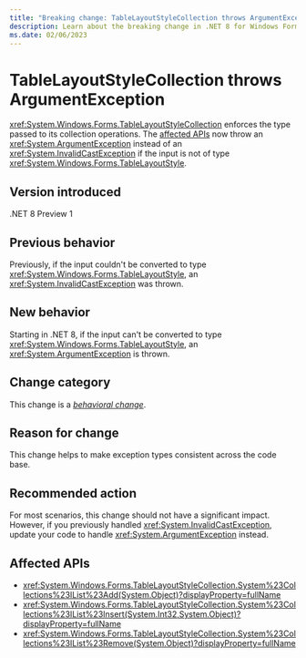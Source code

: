 ```yaml
---
title: "Breaking change: TableLayoutStyleCollection throws ArgumentException"
description: Learn about the breaking change in .NET 8 for Windows Forms where inserting or removing an object that's not a TableLayoutStyle throws an exception.
ms.date: 02/06/2023
---
```

# TableLayoutStyleCollection throws ArgumentException

<xref:System.Windows.Forms.TableLayoutStyleCollection> enforces the type passed to its collection operations. The [affected APIs](#affected-apis) now throw an <xref:System.ArgumentException> instead of an <xref:System.InvalidCastException> if the input is not of type <xref:System.Windows.Forms.TableLayoutStyle>.

## Version introduced

.NET 8 Preview 1

## Previous behavior

Previously, if the input couldn't be converted to type <xref:System.Windows.Forms.TableLayoutStyle>, an <xref:System.InvalidCastException> was thrown.

## New behavior

Starting in .NET 8, if the input can't be converted to type <xref:System.Windows.Forms.TableLayoutStyle>, an <xref:System.ArgumentException> is thrown.

## Change category

This change is a [*behavioral change*](../../categories.md#behavioral-change).

## Reason for change

This change helps to make exception types consistent across the code base.

## Recommended action

For most scenarios, this change should not have a significant impact. However, if you previously handled <xref:System.InvalidCastException>, update your code to handle <xref:System.ArgumentException> instead.

## Affected APIs

- <xref:System.Windows.Forms.TableLayoutStyleCollection.System%23Collections%23IList%23Add(System.Object)?displayProperty=fullName>
- <xref:System.Windows.Forms.TableLayoutStyleCollection.System%23Collections%23IList%23Insert(System.Int32,System.Object)?displayProperty=fullName>
- <xref:System.Windows.Forms.TableLayoutStyleCollection.System%23Collections%23IList%23Remove(System.Object)?displayProperty=fullName>
